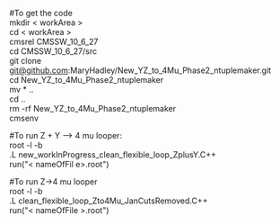 #To get the code   
mkdir < workArea  >  
cd < workArea >   
cmsrel CMSSW_10_6_27   
cd CMSSW_10_6_27/src  
git clone git@github.com:MaryHadley/New_YZ_to_4Mu_Phase2_ntuplemaker.git  
cd New_YZ_to_4Mu_Phase2_ntuplemaker  
mv * ..  
cd ..  
rm -rf New_YZ_to_4Mu_Phase2_ntuplemaker   
cmsenv

#To run Z + Y --> 4 mu looper:   
root -l -b  
.L new_workInProgress_clean_flexible_loop_ZplusY.C++  
run("< nameOfFil e>.root")   

#To run Z->4 mu looper  
root -l -b  
.L clean_flexible_loop_Zto4Mu_JanCutsRemoved.C++  
run("< nameOfFile >.root")   
